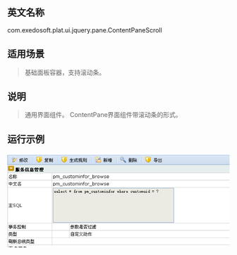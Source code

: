## 英文名称 ##

com.exedosoft.plat.ui.jquery.pane.ContentPaneScroll

## 适用场景 ##

> 基础面板容器，支持滚动条。

## 说明 ##

> 通用界面组件。 ContentPane界面组件带滚动条的形式。

## 运行示例 ##


<img src='imgs/p_content.png' />
